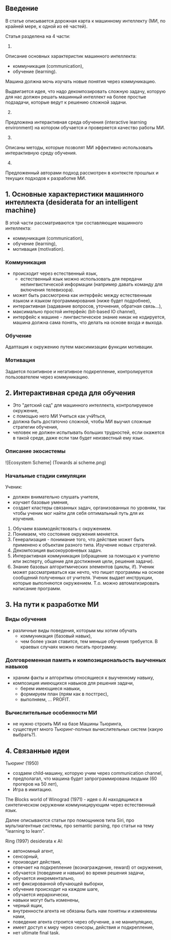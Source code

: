 ## Введение

В статье описывается дорожная карта к машинному интеллекту (МИ, по крайней мере,
к одной из её частей).

Статья разделена на 4 части:

1.
  Описание основных характеристик машинного интеллекта:

  - коммуникация (communication),
  - обучение (learning).

  Машина должна мочь изучать новые понятия через коммуникацию.

  Выдвигается идея, что надо декомпозировать сложную задачу, которую для нас
  должен решать машинный интеллект на более простые подзадачи, которые
  ведут к решению сложной задачи.

2.
  Предложена интерактивная среда обучения (interactive learning environment) на
  котором обучается и проверяется качество работы МИ.

3.
  Описаны методы, которые позволят МИ эффективно использовать интерактивную
  среду обучения.

4.
  Предложенный авторами подход рассмотрен в контексте прошлых и текущих подходов
  к разработке МИ.


## 1. Основные характеристики машинного интеллекта (desiderata for an intelligent machine)

В этой части рассматриваются три составляющие машинного интеллекта:
- коммуникация (communication),
- обучение (learning),
- мотивация (motivation).

### Коммуникация

- происходит через естественный язык,
  - естественный язык можно использовать для передачи нелингвистической информации
    (например давать команду для включения телевизора).
- может быть рассмотрена как интерфейс между естественным языком и языком
программирования (ниже будет подробнее),
- интерактивная (задавание вопросов, уточнения, обратная связь...),
- максимально простой интерфейс (bit-based IO channel),
- интерфейс к машине - лингвистическое знание никак не кодируется, машина должна
сама понять, что делать на основе входа и выхода.

### Обучение

Адаптация к окружению путем максимизации функции мотивации.

### Мотивация

Задается позитивное и негативное подкрепление, контролируется пользователем
через коммуникацию.

## 2. Интерактивная среда для обучения

- Это "детский сад" для машинного интеллекта, контролируемое окружение,
- с помощью него МИ Учиться как учИться,
- должна быть достаточно сложной, чтобы МИ выучил сложные стратегии обучения,
- человек не должен испытывать больших трудностей, если окажется в такой
среде, даже если там будет неизвестный ему язык.

### Описание экосистемы

![Ecosystem Scheme]
(Towards ai scheme.png)

### Начальные стадии симуляции

Ученик:
- должен внимательно слушать учителя,
- изучает базовые умения,
- создает кластеры связанных задач, организованных по уровням, так чтобы
ученик мог найти для себя оптимальный путь для их изучения.

1. Обучаем взаимодействовать с окружением.
2. Понимаем, что состояние окружения меняется.
3. Генерализация - понимание того, что действие может быть применено к объектам
разного типа. Изучение новых стратегий.
4. Декомпозиция высокоуровневых задач.
5. Интерактивная коммуникация (обращение за помощью к учителю или эксперту,
общение для достижения цели, решения задачи).
6. Знание базовых алгоритмических элементов (циклы, if).
Ученик может рассматриваться как нечто, что пишет программы на основе сообщений
полученных от учителя. Ученик выдает инструкции, которые выполняются окружением.
Т.о. можно автоматизировать написание программ.

## 3. На пути к разработке МИ

### Виды обучения

- различные виды поведения, которым мы хотим обучать
  - коммуникация (базовый навык),
  - чем более узкая ставится, тем меньше обучения требуется. В краевых
    случаях можно писать программу.

### Долговременная память и композициональость выученных навыков

- храним факты и алгоритмы относящиеся к выученному навыку,
- композиция имеющихся навыков для решения задачи,
  - берем имеющиеся навыки,
  - формируем план (прям как в постгрес),
  - выполняем, ... PROFIT.

### Вычислительные особенности МИ

- не нужно строить МИ на базе Машины Тьюринга,
- существует много Тьюринг-полных вычислительных систем (какую выбрать?).

## 4. Связанные идеи

Тьюринг (1950)
- создаем child-машину, которую учим через communication channel,
- предполагал, что машина будет запрограммирована людьми (60 прогеров на 50 лет),
- Игра в имитацию.

The Blocks world of Winograd (1971) - идея о AI находящимся в синтетическом окружении
коммуницирующим через естественный язык.

Далее описываются статьи про помощников типа Siri, про мультиагентные системы,
про semantic parsing, про статьи на тему "learning to learn".

Ring (1997) desiderata к AI:

- автономный агент,
- сенсорный,
- производит действия,
- отвечает на подкрепление (вознаграждение, reward) от окружения,
- обучается (поведение и навыки) во время решения задачи,
- обучается инкрементально,
- нет фиксированной обучающей выборки,
- обучение происходит на каждом шаге,
- обучается иерархически,
- навыки могут быть изменены,
- черный ящик,
- внутренности агента не обязаны быть нам понятны и изменяемы нами,
- поведение агента строится через обучение, а не манипуляцию,
- имеет доступ к миру через сенсоры, действия и подкрепление,
- нет ultimate final task.
